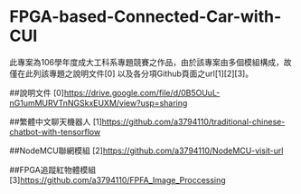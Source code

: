 # FPGA-based-Connected-Car-with-CUI

此專案為106學年度成大工科系專題競賽之作品，由於該專案由多個模組構成，故僅在此列該專題之說明文件[0]
以及各分項Github頁面之url[1][2][3]。

##說明文件
[0]https://drive.google.com/file/d/0B5OUuL-nG1umMURVTnNGSkxEUXM/view?usp=sharing

##繁體中文聊天機器人
[1]https://github.com/a3794110/traditional-chinese-chatbot-with-tensorflow

##NodeMCU聯網模組
[2]https://github.com/a3794110/NodeMCU-visit-url

##FPGA追蹤紅物體模組
[3]https://github.com/a3794110/FPFA_Image_Proccessing
